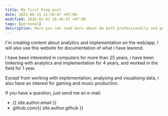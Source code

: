 ```yaml
---
title: My first blog post
date: 2022-06-15 11:58:47 +07:00
modified: 2020-02-02 16:49:47 +07:00
tags: [personal]
description: Here you can read more about me both professionally and personally.
---
```


I'm creating content about analytics and implementation on the web/app. I will also use this website for documentation of what i have learend.

I have been interested in computers for more than 25 years, i have been tinkering with analytics and implementation for 4 years, and worked in the field for 1 year.

Except from working with implementation, analysing and visualising data, i also have an interest for gaming and music production.

If you have a question, just send me an e-mail.

- {{ site.author.email }}
- github.com/{{ site.author.github }}